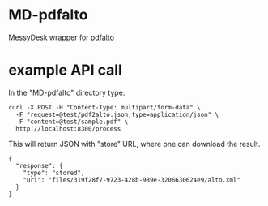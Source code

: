 # MD-pdfalto
MessyDesk wrapper for [pdfalto](https://github.com/kermitt2/pdfalto)

# example API call

In the "MD-pdfalto" directory type:

	curl -X POST -H "Content-Type: multipart/form-data" \
	  -F "request=@test/pdf2alto.json;type=application/json" \
	  -F "content=@test/sample.pdf" \
	  http://localhost:8300/process

This will return JSON with "store" URL, where one can download the result.

	{
	  "response": {
	    "type": "stored",
	    "uri": "files/319f28f7-9723-428b-989e-3206630624e9/alto.xml"
	  }
	}
